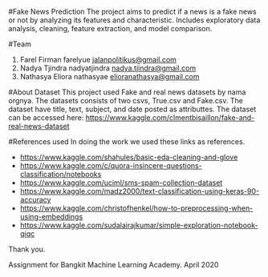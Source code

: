 #Fake News Prediction
The project aims to predict if a news is a fake news or not by analyzing its features and characteristic. Includes exploratory data analysis, cleaning, feature extraction, and model comparison.

#Team
1. Farel Firman
farelyue
jalanpolitikus@gmail.com
2. Nadya Tjindra
nadyatjindra
nadya.tjindra@gmail.com
3. Nathasya Eliora
nathasyae
elioranathasya@gmail.com

#About Dataset
This project used Fake and real news datasets by nama orgnya. The datasets consists of two csvs, True.csv and Fake.csv. The dataset have title, text, subject, and date posted as attributtes. The dataset can be accessed here: https://www.kaggle.com/clmentbisaillon/fake-and-real-news-dataset

#References used
In doing the work we used these links as references.
- https://www.kaggle.com/shahules/basic-eda-cleaning-and-glove
- https://www.kaggle.com/c/quora-insincere-questions-classification/notebooks
- https://www.kaggle.com/uciml/sms-spam-collection-dataset
- https://www.kaggle.com/madz2000/text-classification-using-keras-90-accuracy
- https://www.kaggle.com/christofhenkel/how-to-preprocessing-when-using-embeddings 
- https://www.kaggle.com/sudalairajkumar/simple-exploration-notebook-qiqc

Thank you.

Assignment for Bangkit Machine Learning Academy.
April 2020